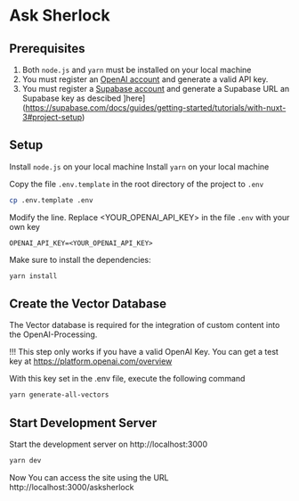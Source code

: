 # Ask Sherlock

## Prerequisites
1. Both ```node.js``` and ```yarn``` must be installed on your local machine
2. You must register an [OpenAI account](https://platform.openai.com) and generate a valid API key.
3. You must register a [Supabase account](https://supabase.com) and generate a Supabase URL an Supabase key as descibed ]here](https://supabase.com/docs/guides/getting-started/tutorials/with-nuxt-3#project-setup)

## Setup
Install ```node.js``` on your local machine
Install ```yarn``` on your local machine

Copy the file ```.env.template``` in the root directory of the project to ```.env```

```bash
cp .env.template .env
```

Modify the line. Replace <YOUR_OPENAI_API_KEY> in the file ```.env``` with your own key
````
OPENAI_API_KEY=<YOUR_OPENAI_API_KEY>
````

Make sure to install the dependencies:

```bash
yarn install
```

## Create the Vector Database

The Vector database is required for the integration of 
custom content into the OpenAI-Processing. 

!!! This step only works if you have a valid OpenAI Key. You
can get a test key at https://platform.openai.com/overview

With this key set in the .env file, execute the following
command

```bash
yarn generate-all-vectors
```

## Start Development Server

Start the development server on http://localhost:3000

```bash
yarn dev
```

Now You can access the site using the URL http://localhost:3000/asksherlock

